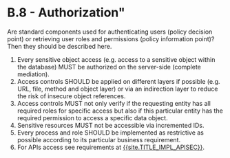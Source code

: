 # B.8 - Authorization"

Are standard components used for authenticating users (policy decision point) or retrieving user roles and permissions (policy information point)? Then they should be described here.

1. Every sensitive object access (e.g. access to a sensitive object within the database) MUST be authorized on the server-side (complete mediation).
2. Access controls SHOULD be applied on different layers if possible (e.g. URL, file, method and object layer) or via an indirection layer to reduce the risk of insecure object references.
3. Access controls MUST not only verify if the requesting entity has all required roles for specific access but also if this particular entity has the required permission to access a specific data object.
4. Sensitive resources MUST not be accessible via incremented IDs.
5. Every process and role SHOULD be implemented as restrictive as possible according to its particular business requirement.
6. For APIs access see requirements at [{{site.TITLE_IMPL_APISEC}}]({{site.URL_IMPL_APISEC}}).
